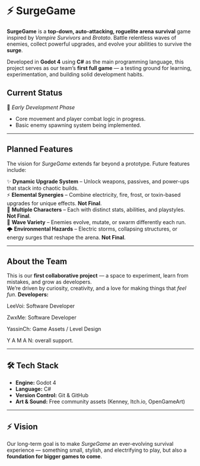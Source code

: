 # ⚡ **SurgeGame**

**SurgeGame** is a **top-down, auto-attacking, roguelite arena survival** game inspired by *Vampire Survivors* and *Brotato*.
Battle relentless waves of enemies, collect powerful upgrades, and evolve your abilities to survive the **surge**.

Developed in **Godot 4** using **C#** as the main programming language, this project serves as our team’s **first full game** — a testing ground for learning, experimentation, and building solid development habits.

## **Current Status**
🧩 *Early Development Phase*
- Core movement and player combat logic in progress.
- Basic enemy spawning system being implemented.

---

## **Planned Features**
The vision for *SurgeGame* extends far beyond a prototype. Future features include:

✨ **Dynamic Upgrade System** – Unlock weapons, passives, and power-ups that stack into chaotic builds.  
⚡ **Elemental Synergies** – Combine electricity, fire, frost, or toxin-based upgrades for unique effects.  **Not Final**.  
🧍 **Multiple Characters** – Each with distinct stats, abilities, and playstyles.  **Not Final**.  
👾 **Wave Variety** – Enemies evolve, mutate, or swarm differently each run.  
🌩️ **Environmental Hazards** – Electric storms, collapsing structures, or energy surges that reshape the arena.  **Not Final**.  

---

## **About the Team**
This is our **first collaborative project** — a space to experiment, learn from mistakes, and grow as developers.  
We’re driven by curiosity, creativity, and a love for making things that *feel fun*.
**Developers:**

LeeVoi: Software Developer

ZwxMe: Software Developer

YassinCh: Game Assets / Level Design

Y A M A N: overall support.

---

## 🛠️ **Tech Stack**
- **Engine:** Godot 4
- **Language:** C#
- **Version Control:** Git & GitHub
- **Art & Sound:** Free community assets (Kenney, Itch.io, OpenGameArt)

---

## ⚡ **Vision**
Our long-term goal is to make *SurgeGame* an ever-evolving survival experience — something small, stylish, and electrifying to play, but also a **foundation for bigger games to come**.

